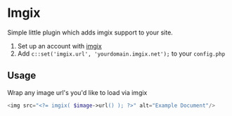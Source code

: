 Imgix
===

Simple little plugin which adds imgix support to your site.

1. Set up an account with [imgix](https://imgix.net)
1. Add `c::set('imgix.url', 'yourdomain.imgix.net');` to your `config.php`

Usage
---

Wrap any image url's you'd like to load via imgix

```php
<img src="<?= imgix( $image->url() ); ?>" alt="Example Document"/>
```

